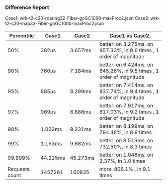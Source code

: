 ### Difference Report
Case1: wrk-t2-c20-roaring32-Fiber-goGC1000-maxProc2.json
Case2: wrk-t2-c20-map32-Fiber-goGC1000-maxProc2.json

|Percentile|Case1|Case2|Case1 vs Case2|
|---|---|---|---|
|50%|382µs|3.657ms|better: on 3.275ms, on 857.33%, in 9.6 times , 1 order of magnitude|
|90%|760µs|7.184ms|better: on 6.424ms, on 845.26%, in 9.5 times , 1 order of magnitude|
|95%|885µs|8.299ms|better: on 7.414ms, on 837.74%, in 9.4 times , 1 order of magnitude|
|97%|969µs|8.886ms|better: on 7.917ms, on 817.03%, in 9.2 times , 1 order of magnitude|
|98%|1.032ms|9.231ms|better: on 8.199ms, on 794.48%, in 8.9 times |
|99%|1.163ms|9.682ms|better: on 8.519ms, on 732.50%, in 8.3 times |
|99.999%|44.225ms|45.273ms|better: on 1.048ms, on 2.37%, in 1.0 times |
|Requests, count|1457261|160835|more: 806.1% , in 9.1 times |
